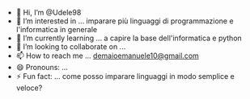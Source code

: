 - 👋 Hi, I’m @Udele98
- 👀 I’m interested in ... imparare più linguaggi di programmazione e l'informatica in generale
- 🌱 I’m currently learning ... a capire la base dell'informatica e python
- 💞️ I’m looking to collaborate on ...
- 📫 How to reach me ... demaioemanuele10@gmail.com
- 😄 Pronouns: ...
- ⚡ Fun fact: ... come posso imparare linguaggi in modo semplice e veloce?

<!---
Udele98/Udele98 is a ✨ special ✨ repository because its `README.md` (this file) appears on your GitHub profile.
You can click the Preview link to take a look at your changes.
--->
